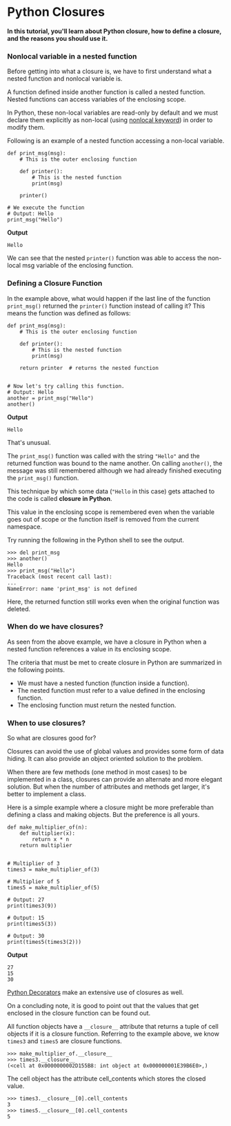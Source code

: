 # Python Closures



**In this tutorial, you'll learn about Python closure, how to define a closure, and the reasons you should use it.**

### Nonlocal variable in a nested function <a id="nonlocal"></a>

Before getting into what a closure is, we have to first understand what a nested function and nonlocal variable is.

A function defined inside another function is called a nested function. Nested functions can access variables of the enclosing scope.

In Python, these non-local variables are read-only by default and we must declare them explicitly as non-local \(using [nonlocal keyword](https://www.programiz.com/python-programming/keyword-list#nonlocal)\) in order to modify them.

Following is an example of a nested function accessing a non-local variable.

```text
def print_msg(msg):
    # This is the outer enclosing function

    def printer():
        # This is the nested function
        print(msg)

    printer()

# We execute the function
# Output: Hello
print_msg("Hello")
```

**Output**

```text
Hello
```

We can see that the nested `printer()` function was able to access the non-local msg variable of the enclosing function.

### Defining a Closure Function <a id="define"></a>

In the example above, what would happen if the last line of the function `print_msg()` returned the `printer()` function instead of calling it? This means the function was defined as follows:

```text
def print_msg(msg):
    # This is the outer enclosing function

    def printer():
        # This is the nested function
        print(msg)

    return printer  # returns the nested function


# Now let's try calling this function.
# Output: Hello
another = print_msg("Hello")
another()
```

**Output**

```text
Hello
```

That's unusual.

The `print_msg()` function was called with the string `"Hello"` and the returned function was bound to the name another. On calling `another()`, the message was still remembered although we had already finished executing the `print_msg()` function.

This technique by which some data \(`"Hello` in this case\) gets attached to the code is called **closure in Python**.

This value in the enclosing scope is remembered even when the variable goes out of scope or the function itself is removed from the current namespace.

Try running the following in the Python shell to see the output.

```text
>>> del print_msg
>>> another()
Hello
>>> print_msg("Hello")
Traceback (most recent call last):
...
NameError: name 'print_msg' is not defined
```

Here, the returned function still works even when the original function was deleted.

### When do we have closures? <a id="when"></a>

As seen from the above example, we have a closure in Python when a nested function references a value in its enclosing scope.

The criteria that must be met to create closure in Python are summarized in the following points.

* We must have a nested function \(function inside a function\).
* The nested function must refer to a value defined in the enclosing function.
* The enclosing function must return the nested function.

### When to use closures? <a id="use"></a>

So what are closures good for?

Closures can avoid the use of global values and provides some form of data hiding. It can also provide an object oriented solution to the problem.

When there are few methods \(one method in most cases\) to be implemented in a class, closures can provide an alternate and more elegant solution. But when the number of attributes and methods get larger, it's better to implement a class.

Here is a simple example where a closure might be more preferable than defining a class and making objects. But the preference is all yours.

```text
def make_multiplier_of(n):
    def multiplier(x):
        return x * n
    return multiplier


# Multiplier of 3
times3 = make_multiplier_of(3)

# Multiplier of 5
times5 = make_multiplier_of(5)

# Output: 27
print(times3(9))

# Output: 15
print(times5(3))

# Output: 30
print(times5(times3(2)))
```

**Output**

```text
27
15
30
```

[Python Decorators](https://www.programiz.com/python-programming/decorator) make an extensive use of closures as well.

On a concluding note, it is good to point out that the values that get enclosed in the closure function can be found out.

All function objects have a `__closure__` attribute that returns a tuple of cell objects if it is a closure function. Referring to the example above, we know `times3` and `times5` are closure functions.

```text
>>> make_multiplier_of.__closure__
>>> times3.__closure__
(<cell at 0x0000000002D155B8: int object at 0x000000001E39B6E0>,)
```

The cell object has the attribute cell\_contents which stores the closed value.

```text
>>> times3.__closure__[0].cell_contents
3
>>> times5.__closure__[0].cell_contents
5
```

